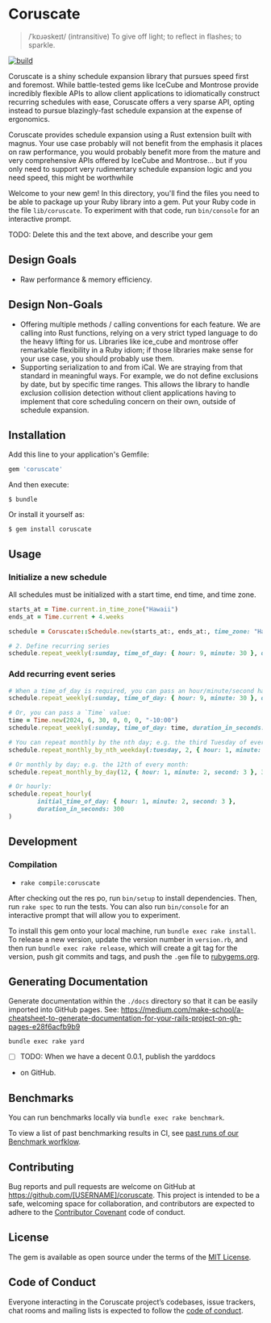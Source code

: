# Coruscate

> /ˈkɒɹəskeɪt/
> (intransitive) To give off light; to reflect in flashes; to sparkle.

[![build](https://github.com/jordanhiltunen/coruscate/actions/workflows/build.yml/badge.svg)](https://github.com/jordanhiltunen/coruscate/actions/workflows/build.yml)

Coruscate is a shiny schedule expansion library that pursues speed first and foremost.
While battle-tested gems like IceCube and Montrose provide incredibly flexible APIs
to allow client applications to idiomatically construct recurring schedules with ease,
Coruscate offers a very sparse API, opting instead to pursue blazingly-fast schedule
expansion at the expense of ergonomics.

Coruscate provides schedule expansion using a Rust extension built with magnus.
Your use case probably will not benefit from the emphasis it places on raw performance,
you would probably benefit more from the mature and very comprehensive APIs offered
by IceCube and Montrose... but if you only need to support very rudimentary schedule
expansion logic and you need speed, this might be worthwhile

Welcome to your new gem! In this directory, you'll find the files you need to be able to package up your Ruby library into a gem. Put your Ruby code in the file `lib/coruscate`. To experiment with that code, run `bin/console` for an interactive prompt.

TODO: Delete this and the text above, and describe your gem

## Design Goals

- Raw performance & memory efficiency.

## Design Non-Goals

- Offering multiple methods / calling conventions for each feature.
  We are calling into Rust functions, relying on a very strict
  typed language to do the heavy lifting for us. Libraries like 
  ice_cube and montrose offer remarkable flexibility in a Ruby idiom; 
  if those libraries make sense for your use case, you should probably
  use them.
- Supporting serialization to and from iCal. We are straying from that
  standard in meaningful ways. For example, we do not define exclusions by
  date, but by specific time ranges. This allows the library to handle 
  exclusion collision detection without client applications having to 
  implement that core scheduling concern on their own, outside of schedule
  expansion.

## Installation

Add this line to your application's Gemfile:

```ruby
gem 'coruscate'
```

And then execute:

    $ bundle

Or install it yourself as:

    $ gem install coruscate

## Usage

### Initialize a new schedule

All schedules must be initialized with a start time, end time, and time zone.

```ruby
starts_at = Time.current.in_time_zone("Hawaii")
ends_at = Time.current + 4.weeks

schedule = Coruscate::Schedule.new(starts_at:, ends_at:, time_zone: "Hawaii")

# 2. Define recurring series
schedule.repeat_weekly(:sunday, time_of_day: { hour: 9, minute: 30 }, duration_in_seconds: 60)
````

### Add recurring event series

```ruby
# When a time_of_day is required, you can pass an hour/minute/second hash:
schedule.repeat_weekly(:sunday, time_of_day: { hour: 9, minute: 30 }, duration_in_seconds: 60)

# Or, you can pass a `Time` value:
time = Time.new(2024, 6, 30, 0, 0, 0, "-10:00")
schedule.repeat_weekly(:sunday, time_of_day: time, duration_in_seconds: 60)

# You can repeat monthly by the nth day; e.g. the third Tuesday of every month:
schedule.repeat_monthly_by_nth_weekday(:tuesday, 2, { hour: 1, minute: 2, second: 3 }, 300)

# Or monthly by day; e.g. the 12th of every month:
schedule.repeat_monthly_by_day(12, { hour: 1, minute: 2, second: 3 }, 300)

# Or hourly: 
schedule.repeat_hourly(
        initial_time_of_day: { hour: 1, minute: 2, second: 3 },
        duration_in_seconds: 300
)
```

## Development

### Compilation

- `rake compile:coruscate`

After checking out the res
po, run `bin/setup` to install dependencies. Then, run `rake spec` to run the tests. You can also run `bin/console` for an interactive prompt that will allow you to experiment.

To install this gem onto your local machine, run `bundle exec rake install`. To release a new version, update the version number in `version.rb`, and then run `bundle exec rake release`, which will create a git tag for the version, push git commits and tags, and push the `.gem` file to [rubygems.org](https://rubygems.org).

## Generating Documentation

Generate documentation within the `./docs` directory so that it can be
easily imported into GitHub pages. 
See: https://medium.com/make-school/a-cheatsheet-to-generate-documentation-for-your-rails-project-on-gh-pages-e28f6acfb9b9

```
bundle exec rake yard
```

- [ ] TODO: When we have a decent 0.0.1, publish the yarddocs
- on GitHub.

## Benchmarks

You can run benchmarks locally via `bundle exec rake benchmark`.

To view a list of past benchmarking results in CI, see [past runs of our Benchmark worfklow](https://github.com/jordanhiltunen/coruscate/actions/workflows/benchmark.yml).

## Contributing

Bug reports and pull requests are welcome on GitHub at https://github.com/[USERNAME]/coruscate. This project is intended to be a safe, welcoming space for collaboration, and contributors are expected to adhere to the [Contributor Covenant](http://contributor-covenant.org) code of conduct.

## License

The gem is available as open source under the terms of the [MIT License](https://opensource.org/licenses/MIT).

## Code of Conduct

Everyone interacting in the Coruscate project’s codebases, issue trackers, chat rooms and mailing lists is expected to follow the [code of conduct](https://github.com/[USERNAME]/coruscate/blob/master/CODE_OF_CONDUCT.md).
